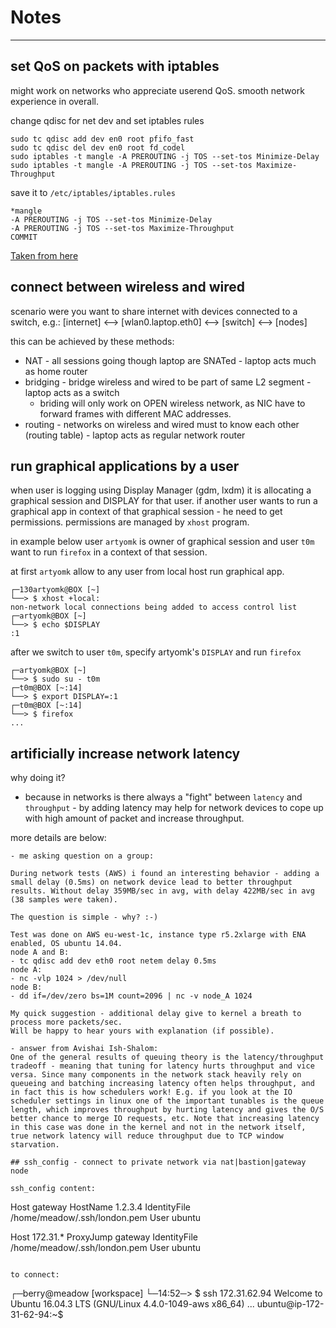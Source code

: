 # Notes
-------

## set QoS on packets with iptables

might work on networks who appreciate userend QoS. smooth network experience in overall.

change qdisc for net dev and set iptables rules
```
sudo tc qdisc add dev en0 root pfifo_fast
sudo tc qdisc del dev en0 root fd_codel
sudo iptables -t mangle -A PREROUTING -j TOS --set-tos Minimize-Delay
sudo iptables -t mangle -A PREROUTING -j TOS --set-tos Maximize-Throughput
```

save it to `/etc/iptables/iptables.rules`
```
*mangle
-A PREROUTING -j TOS --set-tos Minimize-Delay
-A PREROUTING -j TOS --set-tos Maximize-Throughput
COMMIT
```

[Taken from here](https://debian-handbook.info/browse/stable/sect.quality-of-service.html)

## connect between wireless and wired

scenario were you want to share internet with devices connected to a switch, e.g.:
  [internet] <--> [wlan0.laptop.eth0] <--> [switch] <--> [nodes]

this can be achieved by these methods:
- NAT       - all sessions going though laptop are SNATed - laptop acts much as home router 
- bridging  - bridge wireless and wired to be part of same L2 segment - laptop acts as a switch
  - briding will only work on OPEN wireless network, as NIC have to forward frames with different MAC addresses.
- routing   - networks on wireless and wired must to know each other (routing table) - laptop acts as regular network router

## run graphical applications by a user
when user is logging using Display Manager (gdm, lxdm) it is allocating a graphical session and DISPLAY for that user.
if another user wants to run a graphical app in context of that graphical session - he need to get permissions.
permissions are managed by `xhost` program.

in example below user `artyomk` is owner of graphical session and user `t0m` want to run `firefox` in a context of that session.

at first `artyomk` allow to any user from local host run graphical app.
```
┌─130artyomk@BOX [~]
└──> $ xhost +local:
non-network local connections being added to access control list
┌─artyomk@BOX [~]
└──> $ echo $DISPLAY
:1
```

after we switch to user `t0m`, specify artyomk's `DISPLAY` and run `firefox`
```
┌─artyomk@BOX [~]
└──> $ sudo su - t0m
┌─t0m@BOX [~:14]
└──> $ export DISPLAY=:1
┌─t0m@BOX [~:14]
└──> $ firefox
...
```

## artificially increase network latency

why doing it?
- because in networks is there always a "fight" between `latency` and `throughput` - by adding latency may help for network devices to cope up with high amount of packet and increase throughput.

more details are below:
```
- me asking question on a group:

During network tests (AWS) i found an interesting behavior - adding a small delay (0.5ms) on network device lead to better throughput results. Without delay 359MB/sec in avg, with delay 422MB/sec in avg (38 samples were taken).

The question is simple - why? :-)

Test was done on AWS eu-west-1c, instance type r5.2xlarge with ENA enabled, OS ubuntu 14.04.
node A and B:
- tc qdisc add dev eth0 root netem delay 0.5ms
node A:
- nc -vlp 1024 > /dev/null
node B:
- dd if=/dev/zero bs=1M count=2096 | nc -v node_A 1024

My quick suggestion - additional delay give to kernel a breath to process more packets/sec.
Will be happy to hear yours with explanation (if possible).

- answer from Avishai Ish-Shalom:
One of the general results of queuing theory is the latency/throughput tradeoff - meaning that tuning for latency hurts throughput and vice versa. Since many components in the network stack heavily rely on queueing and batching increasing latency often helps throughput, and in fact this is how schedulers work! E.g. if you look at the IO scheduler settings in linux one of the important tunables is the queue length, which improves throughput by hurting latency and gives the O/S better chance to merge IO requests, etc. Note that increasing latency in this case was done in the kernel and not in the network itself, true network latency will reduce throughput due to TCP window starvation.

## ssh_config - connect to private network via nat|bastion|gateway node

ssh_config content:
```
Host gateway
    HostName 1.2.3.4
    IdentityFile /home/meadow/.ssh/london.pem
    User ubuntu

Host 172.31.*
    ProxyJump gateway
    IdentityFile /home/meadow/.ssh/london.pem
    User ubuntu
```

to connect:
```
┌─berry@meadow [workspace]
└─14:52─> $ ssh 172.31.62.94
Welcome to Ubuntu 16.04.3 LTS (GNU/Linux 4.4.0-1049-aws x86_64)
...
ubuntu@ip-172-31-62-94:~$
```
